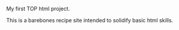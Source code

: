 My first TOP html project.

This is a barebones recipe site intended to solidify basic html skills. 